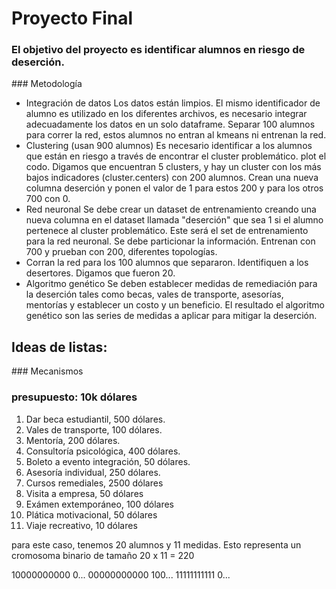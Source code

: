 # Proyecto Final 
### El objetivo del proyecto es identificar alumnos en riesgo de deserción. 
### Metodología
 
- Integración de datos Los datos están limpios. El mismo identificador de alumno es utilizado en los diferentes archivos, es necesario integrar adecuadamente los datos en un solo dataframe. Separar 100 alumnos para correr la red, estos alumnos no entran al kmeans ni entrenan la red.  
- Clustering (usan 900 alumnos) Es necesario identificar a los alumnos que están en riesgo a través de encontrar el cluster problemático. plot el codo. Digamos que encuentran 5 clusters, y hay un cluster con los más bajos indicadores (cluster.centers) con 200 alumnos. Crean una nueva columna deserción y ponen el valor de 1 para estos 200 y para los otros 700 con 0. 
- Red neuronal Se debe crear un dataset de entrenamiento creando una nueva columna en el dataset llamada "deserción" que sea 1 si el alumno pertenece al cluster problemático. Este será el set de entrenamiento para la red neuronal. Se debe particionar la información. Entrenan con 700 y prueban con 200, diferentes topologías. 
- Corran la red para los 100 alumnos que separaron. Identifiquen a los desertores. Digamos que fueron 20.  
- Algoritmo genético Se deben establecer medidas de remediación para la deserción tales como becas, vales de transporte, asesorías, mentorías y establecer un costo y un beneficio. El resultado el algoritmo genético son las series de medidas a aplicar para mitigar la deserción. 


## Ideas de listas:
### Mecanismos
### presupuesto: 10k dólares
1. Dar beca estudiantil, 500 dólares. 
2. Vales de transporte, 100 dólares.
3. Mentoría, 200 dólares. 
4. Consultoría psicológica, 400 dólares. 
5. Boleto a evento integración, 50 dólares.
6. Asesoría individual, 250 dólares.
7. Cursos remediales, 2500 dólares
8. Visita a empresa, 50 dólares
9. Exámen extemporáneo, 100 dólares
10. Plática motivacional, 50 dólares 
11. Viaje recreativo, 10 dólares

para este caso, tenemos 20 alumnos y 11 medidas. Esto representa un cromosoma binario de tamaño 20 x 11 = 220

10000000000 0...
00000000000 100...
11111111111 0...
